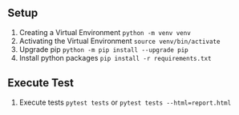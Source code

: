 ## Setup
1. Creating a Virtual Environment `python -m venv venv`
2. Activating the Virtual Environment `source venv/bin/activate`
3. Upgrade pip `python -m pip install --upgrade pip`
4. Install python packages `pip install -r requirements.txt`
   
## Execute Test
1. Execute tests `pytest tests` or `pytest tests --html=report.html` 
